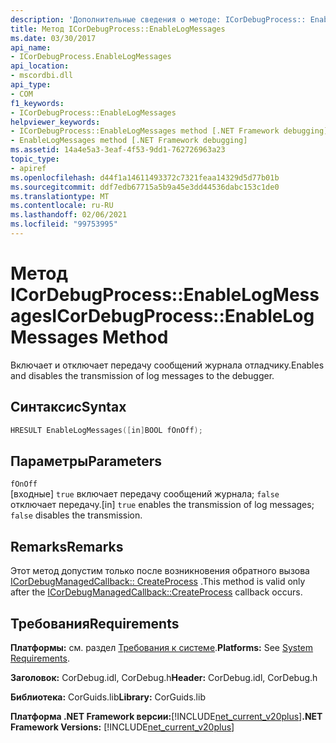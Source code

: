```yaml
---
description: 'Дополнительные сведения о методе: ICorDebugProcess:: EnableLogMessages'
title: Метод ICorDebugProcess::EnableLogMessages
ms.date: 03/30/2017
api_name:
- ICorDebugProcess.EnableLogMessages
api_location:
- mscordbi.dll
api_type:
- COM
f1_keywords:
- ICorDebugProcess::EnableLogMessages
helpviewer_keywords:
- ICorDebugProcess::EnableLogMessages method [.NET Framework debugging]
- EnableLogMessages method [.NET Framework debugging]
ms.assetid: 14a4e5a3-3eaf-4f53-9dd1-762726963a23
topic_type:
- apiref
ms.openlocfilehash: d44f1a14611493372c7321feaa14329d5d77b01b
ms.sourcegitcommit: ddf7edb67715a5b9a45e3dd44536dabc153c1de0
ms.translationtype: MT
ms.contentlocale: ru-RU
ms.lasthandoff: 02/06/2021
ms.locfileid: "99753995"
---
```

# <a name="icordebugprocessenablelogmessages-method"></a><span data-ttu-id="68d85-103">Метод ICorDebugProcess::EnableLogMessages</span><span class="sxs-lookup"><span data-stu-id="68d85-103">ICorDebugProcess::EnableLogMessages Method</span></span>

<span data-ttu-id="68d85-104">Включает и отключает передачу сообщений журнала отладчику.</span><span class="sxs-lookup"><span data-stu-id="68d85-104">Enables and disables the transmission of log messages to the debugger.</span></span>  
  
## <a name="syntax"></a><span data-ttu-id="68d85-105">Синтаксис</span><span class="sxs-lookup"><span data-stu-id="68d85-105">Syntax</span></span>  
  
```cpp  
HRESULT EnableLogMessages([in]BOOL fOnOff);  
```  
  
## <a name="parameters"></a><span data-ttu-id="68d85-106">Параметры</span><span class="sxs-lookup"><span data-stu-id="68d85-106">Parameters</span></span>  

 `fOnOff`  
 <span data-ttu-id="68d85-107">[входные] `true` включает передачу сообщений журнала; `false` отключает передачу.</span><span class="sxs-lookup"><span data-stu-id="68d85-107">[in] `true` enables the transmission of log messages; `false` disables the transmission.</span></span>  
  
## <a name="remarks"></a><span data-ttu-id="68d85-108">Remarks</span><span class="sxs-lookup"><span data-stu-id="68d85-108">Remarks</span></span>  

 <span data-ttu-id="68d85-109">Этот метод допустим только после возникновения обратного вызова [ICorDebugManagedCallback:: CreateProcess](icordebugmanagedcallback-createprocess-method.md) .</span><span class="sxs-lookup"><span data-stu-id="68d85-109">This method is valid only after the [ICorDebugManagedCallback::CreateProcess](icordebugmanagedcallback-createprocess-method.md) callback occurs.</span></span>  
  
## <a name="requirements"></a><span data-ttu-id="68d85-110">Требования</span><span class="sxs-lookup"><span data-stu-id="68d85-110">Requirements</span></span>  

 <span data-ttu-id="68d85-111">**Платформы:** см. раздел [Требования к системе](../../get-started/system-requirements.md).</span><span class="sxs-lookup"><span data-stu-id="68d85-111">**Platforms:** See [System Requirements](../../get-started/system-requirements.md).</span></span>  
  
 <span data-ttu-id="68d85-112">**Заголовок:** CorDebug.idl, CorDebug.h</span><span class="sxs-lookup"><span data-stu-id="68d85-112">**Header:** CorDebug.idl, CorDebug.h</span></span>  
  
 <span data-ttu-id="68d85-113">**Библиотека:** CorGuids.lib</span><span class="sxs-lookup"><span data-stu-id="68d85-113">**Library:** CorGuids.lib</span></span>  
  
 <span data-ttu-id="68d85-114">**Платформа .NET Framework версии:**[!INCLUDE[net_current_v20plus](../../../../includes/net-current-v20plus-md.md)]</span><span class="sxs-lookup"><span data-stu-id="68d85-114">**.NET Framework Versions:** [!INCLUDE[net_current_v20plus](../../../../includes/net-current-v20plus-md.md)]</span></span>
